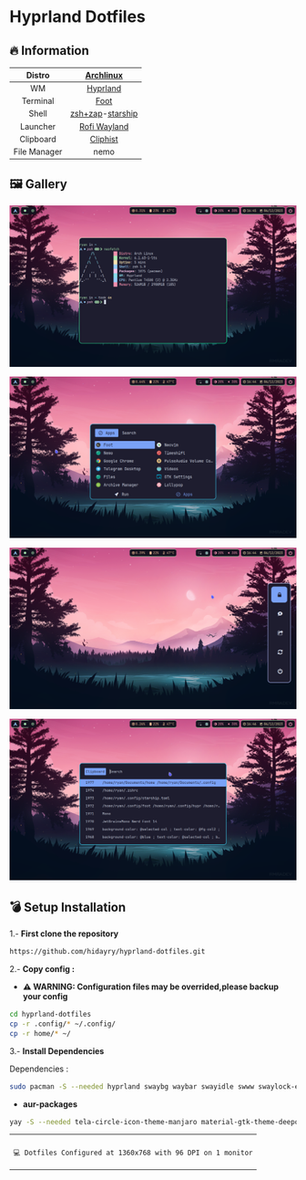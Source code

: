 # Hyprland Dotfiles

## 🔥 Information

|    Distro    |                 [Archlinux](https://archlinux.org/)                 |
| :----------: | :-----------------------------------------------------------------: |
|      WM      |                  [Hyprland](https://hyprland.org/)                  |
|   Terminal   |               [Foot](https://codeberg.org/dnkl/foot)                |
|    Shell     | [zsh+zap](https://www.zapzsh.org/)-[starship](https://starship.rs/) |
|   Launcher   |            [Rofi Wayland](https://github.com/lbonn/rofi)            |
|  Clipboard   |           [Cliphist](https://github.com/sentriz/cliphist)           |
| File Manager |                                nemo                                 |

## 🖼️ Gallery

![ss](./ss/2.png)

![ss](./ss/1.png)

![ss](./ss/3.png)

![ss](./ss/4.png)

## 💣 Setup Installation

1.- <b>First clone the repository</b>

```sh
https://github.com/hidayry/hyprland-dotfiles.git
```

2.- <b>Copy config :</b>

- **⚠️ WARNING: Configuration files may be overrided,please backup your config**

```sh
cd hyprland-dotfiles
cp -r .config/* ~/.config/
cp -r home/* ~/
```

3.- <b>Install Dependencies</b>

Dependencies :

```sh
sudo pacman -S --needed hyprland swaybg waybar swayidle swww swaylock-effects gtklock wf-recorder rofi-lbonn-wayland dmenu brightnessctl mako cliphist grim slurp pamixer polkit-gnome starship nwg-look xdg-desktop-portal-hyprland xdg-user-dirs xdg-utils gvfs gvfs-mtp gvfs-nfs wl-clipboard playerctl foot
```

- **aur-packages**

```sh
yay -S --needed tela-circle-icon-theme-manjaro material-gtk-theme-deepocean-git wl-clipboard-history-git grimblast-git ttf-jetbrains-mono-nerd
```

<table align="center">
   <tr>
      <th align="center">
      </th>
   </tr>
   <tr>
      <td align="center">

    💻 Dotfiles Configured at 1360x768 with 96 DPI on 1 monitor

   </tr>
   </table>
